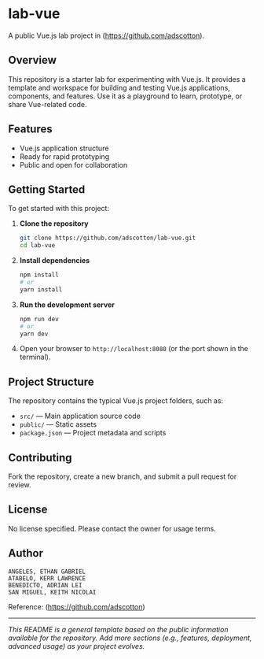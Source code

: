 # lab-vue

A public Vue.js lab project in (https://github.com/adscotton).

## Overview

This repository is a starter lab for experimenting with Vue.js. It provides a template and workspace for building and testing Vue.js applications, components, and features. Use it as a playground to learn, prototype, or share Vue-related code.

## Features

- Vue.js application structure
- Ready for rapid prototyping
- Public and open for collaboration

## Getting Started

To get started with this project:

1. **Clone the repository**
   ```bash
   git clone https://github.com/adscotton/lab-vue.git
   cd lab-vue
   ```

2. **Install dependencies**
   ```bash
   npm install
   # or
   yarn install
   ```

3. **Run the development server**
   ```bash
   npm run dev
   # or
   yarn dev
   ```

4. Open your browser to `http://localhost:8080` (or the port shown in the terminal).

## Project Structure

The repository contains the typical Vue.js project folders, such as:

- `src/` — Main application source code
- `public/` — Static assets
- `package.json` — Project metadata and scripts

## Contributing

Fork the repository, create a new branch, and submit a pull request for review.

## License

No license specified. Please contact the owner for usage terms.

## Author

```
ANGELES, ETHAN GABRIEL
ATABELO, KERR LAWRENCE
BENEDICTO, ADRIAN LEI
SAN MIGUEL, KEITH NICOLAI
```
Reference: (https://github.com/adscotton)

---

_This README is a general template based on the public information available for the repository. Add more sections (e.g., features, deployment, advanced usage) as your project evolves._
